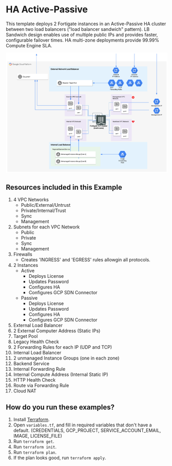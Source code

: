 # HA Active-Passive

This template deploys 2 Fortigate instances in an Active-Passive HA cluster between two load balancers ("load balancer sandwich" pattern). LB Sandwich design enables use of multiple public IPs and provides faster, configurable failover times. HA multi-zone deployments provide 99.99% Compute Engine SLA.

![Image of HA Active/Passive](/GCP/examples/ha-active-passive-lb-sandwich/HA-A-P-Sandwich.png)


## Resources included in this Example

1. 4 VPC Networks
    - Public/External/Untrust
    - Private/Internal/Trust
    - Sync
    - Management
1. Subnets for each VPC Network
    - Public
    - Private
    - Sync
    - Management
1. Firewalls
    - Creates 'INGRESS' and 'EGRESS' rules allowgin all protocols.
1. 2 Instances
    - Active
        - Deploys License
        - Updates Password
        - Configures HA
        - Configures GCP SDN Connector
    - Passive
        - Deploys License
        - Updates Password
        - Configures HA
        - Configures GCP SDN Connector
1. External Load Balancer
1. 2 External Computer Address (Static IPs)
1. Target Pool
1. Legacy Health Check
1. 2 Forwarding Rules for each IP (UDP and TCP)
1. Internal Load Balancer
1. 2 unmanaged Instance Groups (one in each zone)
1. Backend Service
1. Internal Forwarding Rule
1. Internal Compute Address (Internal Static IP)
1. HTTP Health Check
1. Route via Forwarding Rule
1. Cloud NAT

## How do you run these examples?

1. Install [Terraform](https://www.terraform.io/).
1. Open `variables.tf`,  and fill in required variables that don't have a default. (CREDENTIALS, GCP_PROJECT, SERVICE_ACCOUNT_EMAIL, IMAGE, LICENSE_FILE)
1. Run `terraform get`.
1. Run `terraform init`.
1. Run `terraform plan`.
1. If the plan looks good, run `terraform apply`.
